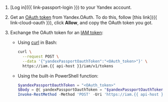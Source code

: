 1. [Log in]({{ link-passport-login }}) to your Yandex account.
1. Get an [OAuth token](../../iam/concepts/authorization/oauth-token.md) from Yandex.OAuth. To do this, follow [this link]({{ link-cloud-oauth }}), click **Allow**, and copy the OAuth token you got.
1. Exchange the OAuth token for an [IAM token](../../iam/concepts/authorization/iam-token.md):

    * Using [curl](https://curl.haxx.se) in Bash:

        ```bash
        curl \
          --request POST \
          --data '{"yandexPassportOauthToken":"<OAuth_token>"}' \
          https://iam.{{ api-host }}/iam/v1/tokens
        ```
    * Using the built-in PowerShell function:

        ```powershell
        $yandexPassportOauthToken = "<OAuth_token>"
        $Body = @{ yandexPassportOauthToken = "$yandexPassportOauthToken" } | ConvertTo-Json -Compress
        Invoke-RestMethod -Method 'POST' -Uri 'https://iam.{{ api-host }}/iam/v1/tokens' -Body $Body -ContentType 'Application/json' | Select-Object -ExpandProperty iamToken
        ```